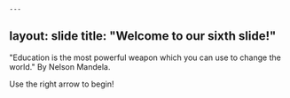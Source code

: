  	---
layout: slide
title: "Welcome to our sixth slide!"
---
"Education is the most powerful weapon which you can use to change the world." By Nelson Mandela.

Use the right arrow to begin!
